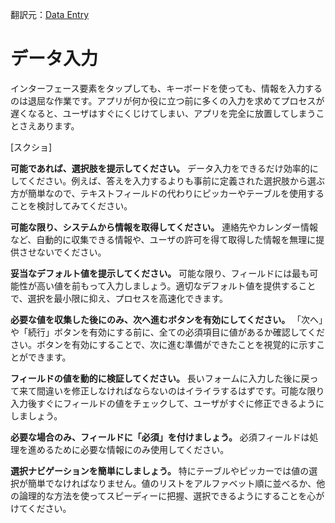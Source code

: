 翻訳元：[Data Entry](https://developer.apple.com/design/human-interface-guidelines/ios/user-interaction/data-entry/)

# データ入力

インターフェース要素をタップしても、キーボードを使っても、情報を入力するのは退屈な作業です。アプリが何か役に立つ前に多くの入力を求めてプロセスが遅くなると、ユーザはすぐにくじけてしまい、アプリを完全に放置してしまうことさえあります。

[スクショ]

**可能であれば、選択肢を提示してください。** データ入力をできるだけ効率的にしてください。例えば、答えを入力するよりも事前に定義された選択肢から選ぶ方が簡単なので、テキストフィールドの代わりにピッカーやテーブルを使用することを検討してみてください。

**可能な限り、システムから情報を取得してください。** 連絡先やカレンダー情報など、自動的に収集できる情報や、ユーザの許可を得て取得した情報を無理に提供させないでください。

**妥当なデフォルト値を提示してください。** 可能な限り、フィールドには最も可能性が高い値を前もって入力しましょう。適切なデフォルト値を提供することで、選択を最小限に抑え、プロセスを高速化できます。

**必要な値を収集した後にのみ、次へ進むボタンを有効にしてください。** 「次へ」や「続行」ボタンを有効にする前に、全ての必須項目に値があるか確認してください。ボタンを有効にすることで、次に進む準備ができたことを視覚的に示すことができます。

**フィールドの値を動的に検証してください。** 長いフォームに入力した後に戻って来て間違いを修正しなければならないのはイライラするはずです。可能な限り入力後すぐにフィールドの値をチェックして、ユーザがすぐに修正できるようにしましょう。

**必要な場合のみ、フィールドに「必須」を付けましょう。** 必須フィールドは処理を進めるために必要な情報にのみ使用してください。

**選択ナビゲーションを簡単にしましょう。** 特にテーブルやピッカーでは値の選択が簡単でなければなりません。値のリストをアルファベット順に並べるか、他の論理的な方法を使ってスピーディーに把握、選択できるようにすることを心がけてください。